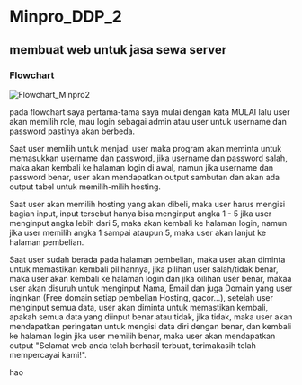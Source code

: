 # Minpro_DDP_2
## membuat web untuk jasa sewa server

### Flowchart

![Flowchart_Minpro2](https://github.com/user-attachments/assets/b6a1e31a-71a6-43ac-bb06-0877d5b6bef7)


  pada flowchart saya pertama-tama saya mulai dengan kata MULAI
lalu user akan memilih role, mau login sebagai admin atau user
untuk username dan password pastinya akan berbeda.


  Saat user memilih untuk menjadi user maka program akan meminta
untuk memasukkan username dan password, jika username dan password
salah, maka akan kembali ke halaman login di awal, namun jika username
dan password benar, user akan mendapatkan output sambutan dan akan 
ada output tabel untuk memilih-milih hosting.


  Saat user akan memilih hosting yang akan dibeli, maka user harus
mengisi bagian input, input tersebut hanya bisa menginput angka 1 - 5
jika user menginput angka lebih dari 5, maka akan kembali ke halaman
login, namun jika user memilih angka 1 sampai ataupun 5, maka user
akan lanjut ke halaman pembelian.


  Saat user sudah berada pada halaman pembelian, maka user akan
diminta untuk memastikan kembali pilihannya, jika pilihan user
salah/tidak benar, maka user akan kembali ke halaman login dan jika
oilihan user benar, makaa user akan disuruh untuk menginput Nama, Email
dan juga Domain yang user inginkan (Free domain setiap pembelian
Hosting, gacor...), setelah user menginput semua data, user akan
diminta untuk memastikan kembali, apakah semua data yang diinput
benar atau tidak, jika tidak, maka user akan mendapatkan peringatan
untuk mengisi data diri dengan benar, dan kembali ke halaman login
jika user memilih benar, maka user akan mendapatkan output "Selamat
web anda telah berhasil terbuat, terimakasih telah mempercayai kami!".


  hao
